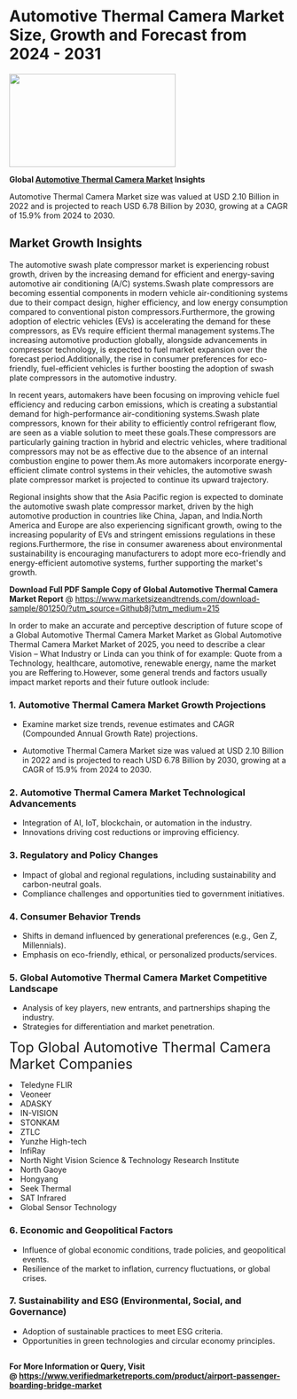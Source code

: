 <H1>Automotive Thermal Camera Market Size, Growth and Forecast from 2024 - 2031</H1><img class="aligncenter size-medium wp-image-584254" src="https://thirdeyenews.in/wp-content/uploads/2024/09/Global-Market-Research-300x168.jpeg" alt="" width="300" height="168" /><p><strong>Global&nbsp;<a href="https://www.marketsizeandtrends.com/download-sample/801250/?utm_source=Github8j?utm_medium=215">Automotive Thermal Camera Market</a> Insights</strong></p><p>Automotive Thermal Camera Market size was valued at USD 2.10 Billion in 2022 and is projected to reach USD 6.78 Billion by 2030, growing at a CAGR of 15.9% from 2024 to 2030.</p><p><h2>Market Growth Insights</h2> <p>The automotive swash plate compressor market is experiencing robust growth, driven by the increasing demand for efficient and energy-saving automotive air conditioning (A/C) systems.Swash plate compressors are becoming essential components in modern vehicle air-conditioning systems due to their compact design, higher efficiency, and low energy consumption compared to conventional piston compressors.Furthermore, the growing adoption of electric vehicles (EVs) is accelerating the demand for these compressors, as EVs require efficient thermal management systems.The increasing automotive production globally, alongside advancements in compressor technology, is expected to fuel market expansion over the forecast period.Additionally, the rise in consumer preferences for eco-friendly, fuel-efficient vehicles is further boosting the adoption of swash plate compressors in the automotive industry.</p> <p>In recent years, automakers have been focusing on improving vehicle fuel efficiency and reducing carbon emissions, which is creating a substantial demand for high-performance air-conditioning systems.Swash plate compressors, known for their ability to efficiently control refrigerant flow, are seen as a viable solution to meet these goals.These compressors are particularly gaining traction in hybrid and electric vehicles, where traditional compressors may not be as effective due to the absence of an internal combustion engine to power them.As more automakers incorporate energy-efficient climate control systems in their vehicles, the automotive swash plate compressor market is projected to continue its upward trajectory.</p> <p>Regional insights show that the Asia Pacific region is expected to dominate the automotive swash plate compressor market, driven by the high automotive production in countries like China, Japan, and India.North America and Europe are also experiencing significant growth, owing to the increasing popularity of EVs and stringent emissions regulations in these regions.Furthermore, the rise in consumer awareness about environmental sustainability is encouraging manufacturers to adopt more eco-friendly and energy-efficient automotive systems, further supporting the market's growth.</p> <p><span class=""><strong>Download Full PDF Sample Copy of Global Automotive Thermal Camera Market Report</strong> @ <a href="https://www.marketsizeandtrends.com/download-sample/801250/?utm_source=Github8j?utm_medium=215" target="_blank">https://www.marketsizeandtrends.com/download-sample/801250/?utm_source=Github8j?utm_medium=215</a></span></p><p>In order to make an accurate and perceptive description of future scope of a Global&nbsp;Automotive Thermal Camera Market Market as Global&nbsp;Automotive Thermal Camera Market Market of 2025, you need to describe a clear Vision &ndash; What Industry or Linda can you think of for example: Quote from a Technology, healthcare, automotive, renewable energy, name the market you are Reffering to.However, some general trends and factors usually impact market reports and their future outlook include:</p><h3>1.&nbsp;<strong>Automotive Thermal Camera Market Growth Projections</strong></h3><ul><li>Examine market size trends, revenue estimates and CAGR (Compounded Annual Growth Rate) projections.</li><li><p>Automotive Thermal Camera Market size was valued at USD 2.10 Billion in 2022 and is projected to reach USD 6.78 Billion by 2030, growing at a CAGR of 15.9% from 2024 to 2030.</p></li></ul><h3>2.&nbsp;<strong>Automotive Thermal Camera Market Technological Advancements</strong></h3><ul><li>Integration of AI, IoT, blockchain, or automation in the industry.</li><li>Innovations driving cost reductions or improving efficiency.</li></ul><h3>3.&nbsp;<strong>Regulatory and Policy Changes</strong></h3><ul><li>Impact of global and regional regulations, including sustainability and carbon-neutral goals.</li><li>Compliance challenges and opportunities tied to government initiatives.</li></ul><h3>4.&nbsp;<strong>Consumer Behavior Trends</strong></h3><ul><li>Shifts in demand influenced by generational preferences (e.g., Gen Z, Millennials).</li><li>Emphasis on eco-friendly, ethical, or personalized products/services.</li></ul><h3>5.&nbsp;<strong>Global Automotive Thermal Camera Market Competitive Landscape</strong></h3><ul><li>Analysis of key players, new entrants, and partnerships shaping the industry.</li><li>Strategies for differentiation and market penetration.</li></ul><p data-pm-slice="1 1 []"><span style="color: inherit; font-family: inherit; font-size: 25px;">Top Global Automotive Thermal Camera Market Companies</span></p><div class="" data-test-id=""><p><li>Teledyne FLIR</li><li> Veoneer</li><li> ADASKY</li><li> IN-VISION</li><li> STONKAM</li><li> ZTLC</li><li> Yunzhe High-tech</li><li> InfiRay</li><li> North Night Vision Science & Technology Research Institute</li><li> North Gaoye</li><li> Hongyang</li><li> Seek Thermal</li><li> SAT Infrared</li><li> Global Sensor Technology</li></p></div><h3>6.&nbsp;<strong>Economic and Geopolitical Factors</strong></h3><ul><li>Influence of global economic conditions, trade policies, and geopolitical events.</li><li>Resilience of the market to inflation, currency fluctuations, or global crises.</li></ul><h3>7.&nbsp;<strong>Sustainability and ESG (Environmental, Social, and Governance)</strong></h3><ul><li>Adoption of sustainable practices to meet ESG criteria.</li><li>Opportunities in green technologies and circular economy principles.</li></ul><h2><strong style="font-size: 14px;">For More Information or Query, Visit @&nbsp;</strong><a style="background-color: #ffffff; font-size: 14px;" href="https://www.marketsizeandtrends.com/report/automotive-thermal-camera-market/" target="_blank">https://www.verifiedmarketreports.com/product/airport-passenger-boarding-bridge-market</a></h2>